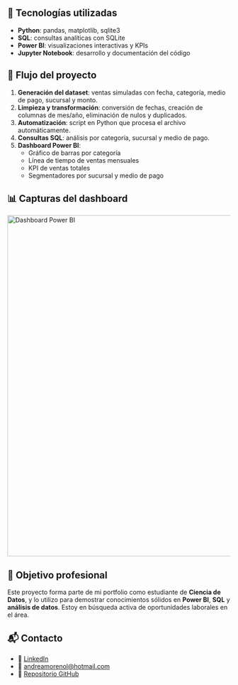 ## 🧪 Tecnologías utilizadas

- **Python**: pandas, matplotlib, sqlite3  
- **SQL**: consultas analíticas con SQLite  
- **Power BI**: visualizaciones interactivas y KPIs  
- **Jupyter Notebook**: desarrollo y documentación del código  

## 🔄 Flujo del proyecto

1. **Generación del dataset**: ventas simuladas con fecha, categoría, medio de pago, sucursal y monto.  
2. **Limpieza y transformación**: conversión de fechas, creación de columnas de mes/año, eliminación de nulos y duplicados.  
3. **Automatización**: script en Python que procesa el archivo automáticamente.  
4. **Consultas SQL**: análisis por categoría, sucursal y medio de pago.  
5. **Dashboard Power BI**:
   - Gráfico de barras por categoría
   - Línea de tiempo de ventas mensuales
   - KPI de ventas totales
   - Segmentadores por sucursal y medio de pago

## 📊 Capturas del dashboard

<img width="1366" height="768" alt="Dashboard Power BI" src="https://github.com/user-attachments/assets/4cbd61bb-3613-46c4-ba61-7cd3c8d2bb12" />

## 💼 Objetivo profesional

Este proyecto forma parte de mi portfolio como estudiante de **Ciencia de Datos**, y lo utilizo para demostrar conocimientos sólidos en **Power BI**, **SQL** y **análisis de datos**. Estoy en búsqueda activa de oportunidades laborales en el área.

## 📬 Contacto

- 💼 [LinkedIn](https://www.linkedin.com/in/andrea-elena-moreno-lamberti-6ab3a7169)
- 📧 andreamorenol@hotmail.com
- 📁 [Repositorio GitHub](https://github.com/Andre0306/proyecto-supermercado)

